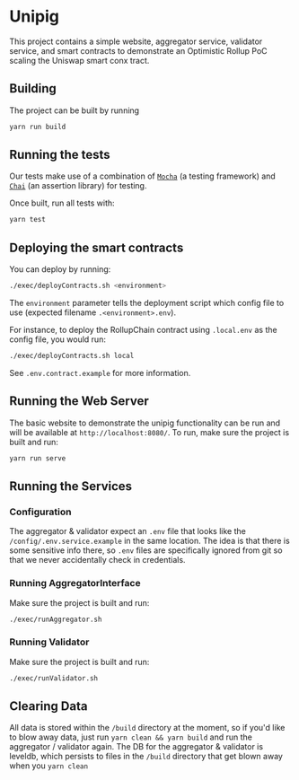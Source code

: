 # Unipig
This project contains a simple website, aggregator service, validator service, and smart contracts to demonstrate an Optimistic Rollup PoC scaling the Uniswap smart conx   tract.


## Building
The project can be built by running
```sh
yarn run build
```

## Running the tests
Our tests make use of a combination of [`Mocha`](https://mochajs.org/) (a testing framework) and [`Chai`](https://www.chaijs.com/) (an assertion library) for testing.

Once built, run all tests with:

```sh
yarn test
```

## Deploying the smart contracts
You can deploy by running:

```sh
./exec/deployContracts.sh <environment>
```

The `environment` parameter tells the deployment script which config file to use (expected filename `.<environment>.env`).

For instance, to deploy the RollupChain contract using `.local.env` as the config file, you would run:

```sh
./exec/deployContracts.sh local
```

See `.env.contract.example` for more information.

## Running the Web Server
The basic website to demonstrate the unipig functionality can be run and will be available at `http://localhost:8080/`.
To run, make sure the project is built and run:
```sh
yarn run serve
```

## Running the Services 
### Configuration
The aggregator & validator expect an `.env` file that looks like the `/config/.env.service.example` in the same location. The idea is that there is some sensitive info there, so `.env` files are specifically ignored from git so that we never accidentally check in credentials.

### Running AggregatorInterface
Make sure the project is built and run:
```sh
./exec/runAggregator.sh
```

### Running Validator
Make sure the project is built and run:
```sh
./exec/runValidator.sh
```

## Clearing Data
All data is stored within the `/build` directory at the moment, so if you'd like to blow away data, just run `yarn clean && yarn build` and run the aggregator / validator again. The DB for the aggregator & validator is leveldb, which persists to files in the `/build` directory that get blown away when you `yarn clean`